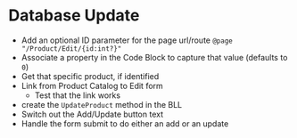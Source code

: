 # Database Update

- Add an optional ID parameter for the page url/route `@page "/Product/Edit/{id:int?}"`
- Associate a property in the Code Block to capture that value (defaults to `0`)
- Get that specific product, if identified
- Link from Product Catalog to Edit form
  - Test that the link works
- create the `UpdateProduct` method in the BLL
- Switch out the Add/Update button text
- Handle the form submit to do either an add or an update

